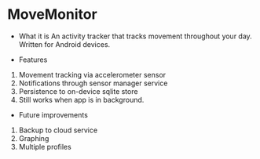MoveMonitor
===========

* What it is
An activity tracker that tracks movement throughout your day.
Written for Android devices.

* Features
1. Movement tracking via accelerometer sensor
2. Notifications through sensor manager service
3. Persistence to on-device sqlite store
4. Still works when app is in background.

* Future improvements
1. Backup to cloud service
2. Graphing
3. Multiple profiles
